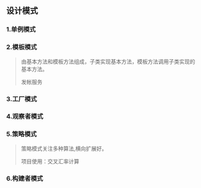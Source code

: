 ## 设计模式

### 1.单例模式

### 2.模板模式

> 由基本方法和模板方法组成，子类实现基本方法，模板方法调用子类实现的基本方法。
>
> 发帐服务

### 3.工厂模式

### 4.观察者模式

### 5.策略模式

> 策略模式关注多种算法,横向扩展好。
>
> 项目使用：交叉汇率计算

### 6.构建者模式